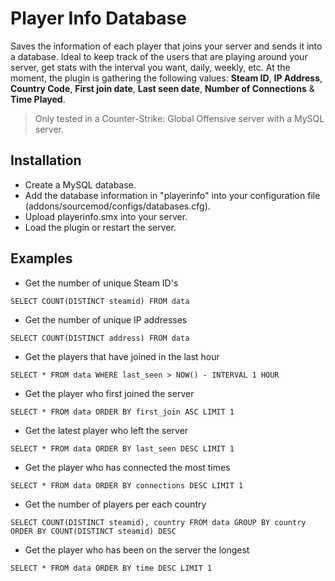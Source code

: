 # Player Info Database
Saves the information of each player that joins your server and sends it into a database. Ideal to keep track of the users that are playing around your server, get stats with the interval you want, daily, weekly, etc. At the moment, the plugin is gathering the following values: **Steam ID**, **IP Address**, **Country Code**, **First join date**, **Last seen date**, **Number of Connections** & **Time Played**.

> Only tested in a Counter-Strike: Global Offensive server with a MySQL server.

## Installation
- Create a MySQL database.
- Add the database information in "playerinfo" into your configuration file (addons/sourcemod/configs/databases.cfg).
- Upload playerinfo.smx into your server.
- Load the plugin or restart the server.

## Examples
- Get the number of unique Steam ID's

```
SELECT COUNT(DISTINCT steamid) FROM data
```

- Get the number of unique IP addresses

```
SELECT COUNT(DISTINCT address) FROM data
```

- Get the players that have joined in the last hour

```
SELECT * FROM data WHERE last_seen > NOW() - INTERVAL 1 HOUR
```

- Get the player who first joined the server

```
SELECT * FROM data ORDER BY first_join ASC LIMIT 1
```

- Get the latest player who left the server

```
SELECT * FROM data ORDER BY last_seen DESC LIMIT 1
```

- Get the player who has connected the most times

```
SELECT * FROM data ORDER BY connections DESC LIMIT 1
```

- Get the number of players per each country

```
SELECT COUNT(DISTINCT steamid), country FROM data GROUP BY country ORDER BY COUNT(DISTINCT steamid) DESC
```

- Get the player who has been on the server the longest

```
SELECT * FROM data ORDER BY time DESC LIMIT 1
```
